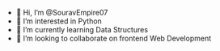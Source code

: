 - 👋 Hi, I’m @SouravEmpire07
- 👀 I’m interested in Python
- 🌱 I’m currently learning Data Structures
- 💞️ I’m looking to collaborate on frontend Web Development

<!---
SouravEmpire07/SouravEmpire07 is a ✨ special ✨ repository because its `README.md` (this file) appears on your GitHub profile.
You can click the Preview link to take a look at your changes.
--->
